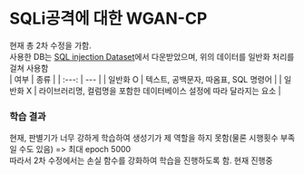 # SQLi공격에 대한 WGAN-CP
현재 총 2차 수정을 가함.<br/>
사용한 DB는 [SQL injection Dataset](https://www.kaggle.com/datasets/sajid576/sql-injection-dataset)에서 다운받았으며, 위의 데이터를 일반화 처리를 걸쳐 사용함<br/>
| 여부 | 종류 |
| :---: | --- |
| 일반화 O | 텍스트, 공백문자, 따옴표, SQL 명령어 |
| 일반화 X | 라이브러리명, 컬럼명을 포함한 데이터베이스 설정에 따라 달라지는 요소 |

### 학습 결과
현재, 판별기가 너무 강하게 학습하여 생성기가 제 역할을 하지 못함(물론 시행횟수 부족일 수도 있음) => 최대 epoch 5000<br/>
따라서 2차 수정에서는 손실 함수를 강화하여 학습을 진행하도록 함. 현재 진행중<br/>
